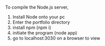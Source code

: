 To compile the Node.js server,
  1. Install Node onto your pc
  2. Enter the portfolio directory
  3. install npm (npm i)
  4. initiate the program (node app)
  5. go to localhost:3030 on a browser to view
